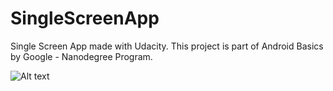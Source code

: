 # SingleScreenApp
Single Screen App made with Udacity. This project is part of Android Basics by Google - Nanodegree Program.

![Alt text](https://lh3.googleusercontent.com/Q2jFdBHpjlOJARofDqIAqWWTEVsnC9JS2bcaUHnmIdOcT4F2Cls-IYENOkd7jvNovgb_kFwOLWDWu0DroeT6FXZgjgkHrV1Mryi2xni4j4bwYuTs_XUW27_TnHJ08Q_PQfqhhIPxmLdwL14vjGFjbuzwQK42qRMJrou0X5WvPUcp70S6Plp7HQ0jye4gvLJuK7zESUtEF12233gRJHGEU8gSSQGSKIY1wTaZBm8xTXyixMgCkUYavab0G2DrkE6ewhZp9vKWGRzTZJwfsQfoc-_y3Gvs0naO3SLhELfftwElm7YZP1ugk646rIBz0h_Ypcjxw8F9HSG41NUSmtp0E-yJcR-pbPmwMpAo0l5H9NsPYgOWU7ZNGEDb2aDoXBrfuJYetU3TdLD-oiFZ10I81DIRvsJXHvtGlLFf7QflfEsyOIUgKlqgLe_o_38Jzp5Yc0goPKiWt6FWZ09mfkAh3xJw7CbkxF1-Bfq08pX_zdR5utP2z-G7l-9KIrUrCidc-fpQfHqjDUxu9ki_JfinTFs2f6CBwsG7Cu4NXZx0_1AZMrxQWVIky2HxKAkbqoWLq_hVqTqVGb9WNbZBa6djLrxKJPd23oYCYLBoJYo=w359-h637-no "Screenshot 1")
